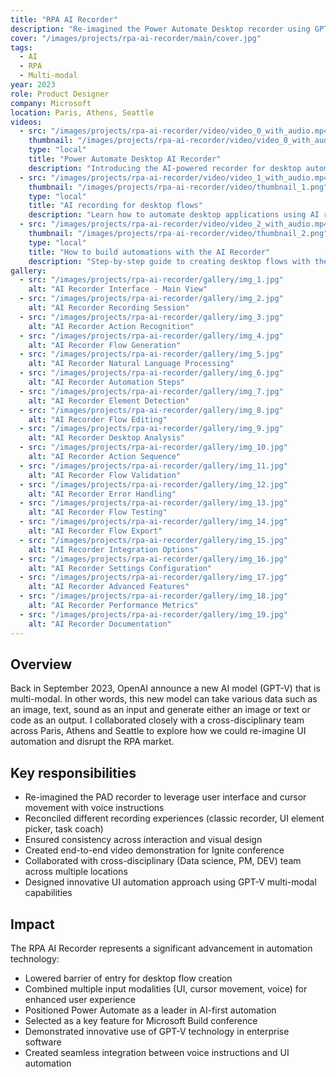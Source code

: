 ```yaml
---
title: "RPA AI Recorder"
description: "Re-imagined the Power Automate Desktop recorder using GPT-V to combine UI automation with voice instructions, creating a more intuitive and accessible desktop flow creation experience"
cover: "/images/projects/rpa-ai-recorder/main/cover.jpg"
tags:
  - AI
  - RPA
  - Multi-modal
year: 2023
role: Product Designer
company: Microsoft
location: Paris, Athens, Seattle
videos:
  - src: "/images/projects/rpa-ai-recorder/video/video_0_with_audio.mp4"
    thumbnail: "/images/projects/rpa-ai-recorder/video/video_0_with_audio.png"
    type: "local"
    title: "Power Automate Desktop AI Recorder"
    description: "Introducing the AI-powered recorder for desktop automation"
  - src: "/images/projects/rpa-ai-recorder/video/video_1_with_audio.mp4"
    thumbnail: "/images/projects/rpa-ai-recorder/video/thumbnail_1.png"
    type: "local"
    title: "AI recording for desktop flows"
    description: "Learn how to automate desktop applications using AI recording in Power Automate"
  - src: "/images/projects/rpa-ai-recorder/video/video_2_with_audio.mp4"
    thumbnail: "/images/projects/rpa-ai-recorder/video/thumbnail_2.png"
    type: "local"
    title: "How to build automations with the AI Recorder"
    description: "Step-by-step guide to creating desktop flows with the AI Recorder"
gallery:
  - src: "/images/projects/rpa-ai-recorder/gallery/img_1.jpg"
    alt: "AI Recorder Interface - Main View"
  - src: "/images/projects/rpa-ai-recorder/gallery/img_2.jpg"
    alt: "AI Recorder Recording Session"
  - src: "/images/projects/rpa-ai-recorder/gallery/img_3.jpg"
    alt: "AI Recorder Action Recognition"
  - src: "/images/projects/rpa-ai-recorder/gallery/img_4.jpg"
    alt: "AI Recorder Flow Generation"
  - src: "/images/projects/rpa-ai-recorder/gallery/img_5.jpg"
    alt: "AI Recorder Natural Language Processing"
  - src: "/images/projects/rpa-ai-recorder/gallery/img_6.jpg"
    alt: "AI Recorder Automation Steps"
  - src: "/images/projects/rpa-ai-recorder/gallery/img_7.jpg"
    alt: "AI Recorder Element Detection"
  - src: "/images/projects/rpa-ai-recorder/gallery/img_8.jpg"
    alt: "AI Recorder Flow Editing"
  - src: "/images/projects/rpa-ai-recorder/gallery/img_9.jpg"
    alt: "AI Recorder Desktop Analysis"
  - src: "/images/projects/rpa-ai-recorder/gallery/img_10.jpg"
    alt: "AI Recorder Action Sequence"
  - src: "/images/projects/rpa-ai-recorder/gallery/img_11.jpg"
    alt: "AI Recorder Flow Validation"
  - src: "/images/projects/rpa-ai-recorder/gallery/img_12.jpg"
    alt: "AI Recorder Error Handling"
  - src: "/images/projects/rpa-ai-recorder/gallery/img_13.jpg"
    alt: "AI Recorder Flow Testing"
  - src: "/images/projects/rpa-ai-recorder/gallery/img_14.jpg"
    alt: "AI Recorder Flow Export"
  - src: "/images/projects/rpa-ai-recorder/gallery/img_15.jpg"
    alt: "AI Recorder Integration Options"
  - src: "/images/projects/rpa-ai-recorder/gallery/img_16.jpg"
    alt: "AI Recorder Settings Configuration"
  - src: "/images/projects/rpa-ai-recorder/gallery/img_17.jpg"
    alt: "AI Recorder Advanced Features"
  - src: "/images/projects/rpa-ai-recorder/gallery/img_18.jpg"
    alt: "AI Recorder Performance Metrics"
  - src: "/images/projects/rpa-ai-recorder/gallery/img_19.jpg"
    alt: "AI Recorder Documentation"
---
```


## Overview

Back in September 2023, OpenAI announce a new AI model (GPT-V) that is multi-modal. In other words, this new model can take various data such as an image, text, sound as an input and generate either an image or text or code as an output. I collaborated closely with a cross-disciplinary team across Paris, Athens and Seattle to explore how we could re-imagine UI automation and disrupt the RPA market.

## Key responsibilities

- Re-imagined the PAD recorder to leverage user interface and cursor movement with voice instructions
- Reconciled different recording experiences (classic recorder, UI element picker, task coach)
- Ensured consistency across interaction and visual design
- Created end-to-end video demonstration for Ignite conference
- Collaborated with cross-disciplinary (Data science, PM, DEV) team across multiple locations
- Designed innovative UI automation approach using GPT-V multi-modal capabilities

## Impact

The RPA AI Recorder represents a significant advancement in automation technology:
- Lowered barrier of entry for desktop flow creation
- Combined multiple input modalities (UI, cursor movement, voice) for enhanced user experience
- Positioned Power Automate as a leader in AI-first automation
- Selected as a key feature for Microsoft Build conference
- Demonstrated innovative use of GPT-V technology in enterprise software
- Created seamless integration between voice instructions and UI automation

